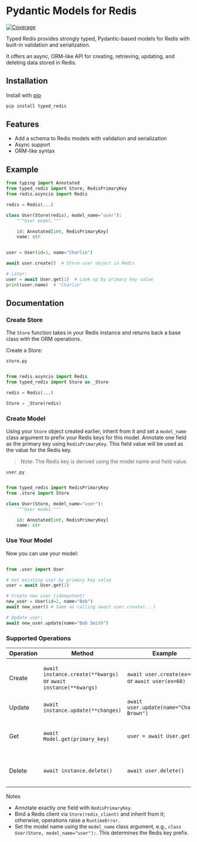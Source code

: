 # Pydantic Models for Redis

[![Coverage](https://img.shields.io/codecov/c/github/julien777z/typed-redis?branch=main&label=Coverage)](https://codecov.io/gh/julien777z/pydantic-super-model)

Typed Redis provides strongly typed, Pydantic-based models for Redis with built-in validation and serialization.

It offers an async, ORM-like API for creating, retrieving, updating, and deleting data stored in Redis.

## Installation

Install with [pip](https://pip.pypa.io/en/stable/)
```bash
pip install typed_redis
```

## Features

- Add a schema to Redis models with validation and serialization
- Async support
- ORM-like syntax

## Example

```python
from typing import Annotated
from typed_redis import Store, RedisPrimaryKey
from redis.asyncio import Redis

redis = Redis(...)

class User(Store(redis), model_name="user"):
    """User model."""

    id: Annotated[int, RedisPrimaryKey]
    name: str


user = User(id=1, name="Charlie")

await user.create()  # Store user object in Redis

# Later:
user = await User.get(1)  # Look up by primary key value
print(user.name)  # "Charlie"
```

## Documentation

### Create Store

The `Store` function takes in your Redis instance and returns back a base class with the ORM operations.

Create a Store:

`store.py`
```python

from redis.asyncio import Redis
from typed_redis import Store as _Store

redis = Redis(...)

Store = _Store(redis)
```

### Create Model

Using your `Store` object created earlier, inherit from it and set a `model_name` class argument to prefix your Redis keys for this model.
Annotate one field as the primary key using `RedisPrimaryKey`. This field value will be used as the value for the Redis key.

> Note: The Redis key is derived using the model name and field value.

`user.py`
```python

from typed_redis import RedisPrimaryKey
from .store import Store

class User(Store, model_name="user"):
    """User model."""

    id: Annotated[int, RedisPrimaryKey]
    name: str
```

### Use Your Model

Now you can use your model:

```python

from .user import User

# Get existing user by primary key value
user = await User.get(1)

# Create new user (idempotent)
new_user = User(id=2, name="Bob")
await new_user() # Same as calling await user.create(...)

# Update user:
await new_user.update(name="Bob Smith")
```

### Supported Operations

| Operation | Method | Example | Notes |
| --- | --- | --- | --- |
| Create | `await instance.create(**kwargs)` or `await instance(**kwargs)` | `await user.create(ex=60)` or `await user(ex=60)` | Serializes with `model_dump_json()` and stores in Redis. Optional kwargs are passed to Redis. |
| Update | `await instance.update(**changes)` | `await user.update(name="Charlie Brown")` | Validates via Pydantic then persists to Redis. |
| Get | `await Model.get(primary_key)` | `user = await User.get(1)` | Key is derived as `<model_name>:<pk>`. Parses JSON using `model_validate_json(...)` and returns the model. |
| Delete | `await instance.delete()` | `await user.delete()` | Removes the model from Redis. No further operations are allowed after this is called. |

Notes
- Annotate exactly one field with `RedisPrimaryKey`.
- Bind a Redis client via `Store(redis_client)` and inherit from it; otherwise, operations raise a `RuntimeError`.
- Set the model name using the `model_name` class argument, e.g., `class User(Store, model_name="user"):`. This determines the Redis key prefix.
